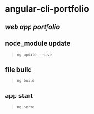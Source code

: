# angular-cli-portfolio
## *web app portfolio*

## node_module update
> `ng update --save`

## file build
> `ng build`

## app start
> `ng serve`
